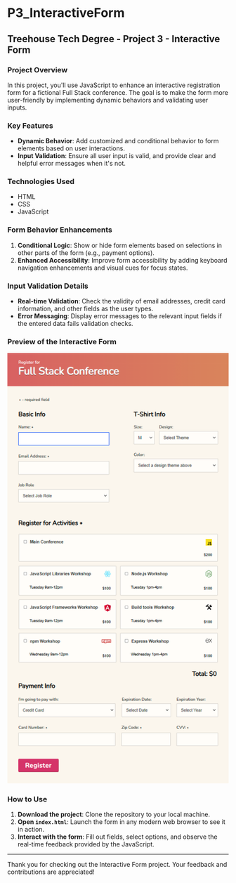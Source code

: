 # P3_InteractiveForm

## Treehouse Tech Degree - Project 3 - Interactive Form

### Project Overview

In this project, you'll use JavaScript to enhance an interactive registration form for a fictional Full Stack conference. The goal is to make the form more user-friendly by implementing dynamic behaviors and validating user inputs.

### Key Features

- **Dynamic Behavior**: Add customized and conditional behavior to form elements based on user interactions.
- **Input Validation**: Ensure all user input is valid, and provide clear and helpful error messages when it's not.

### Technologies Used

- HTML
- CSS
- JavaScript

### Form Behavior Enhancements

1. **Conditional Logic**: Show or hide form elements based on selections in other parts of the form (e.g., payment options).
2. **Enhanced Accessibility**: Improve form accessibility by adding keyboard navigation enhancements and visual cues for focus states.

### Input Validation Details

- **Real-time Validation**: Check the validity of email addresses, credit card information, and other fields as the user types.
- **Error Messaging**: Display error messages to the relevant input fields if the entered data fails validation checks.

### Preview of the Interactive Form

![Interactive Form](img/Interactive-form.png)

### How to Use

1. **Download the project**: Clone the repository to your local machine.
2. **Open `index.html`**: Launch the form in any modern web browser to see it in action.
3. **Interact with the form**: Fill out fields, select options, and observe the real-time feedback provided by the JavaScript.

---

Thank you for checking out the Interactive Form project. Your feedback and contributions are appreciated!
